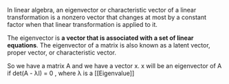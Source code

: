 In linear algebra, an eigenvector or characteristic vector of a linear transformation is a nonzero vector that changes at most by a constant factor when that linear transformation is applied to it.

The eigenvector is **a vector that is associated with a set of linear equations**. The eigenvector of a matrix is also known as a latent vector, proper vector, or characteristic vector.

So we have a matrix A and we have a vector x. x will be an eigenvector of A if 
	det(A - λI) = 0
, where λ is a [[Eigenvalue]]

